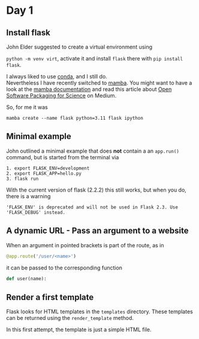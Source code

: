 # Day 1

## Install flask
John Elder suggested to create a virtual environment using 

`python -m venv virt`, activate it and install `flask` there with `pip install flask`.

I always liked to use [conda](https://docs.conda.io/en/latest/), and I still do.    
Nevertheless I have recently switched to [mamba](https://github.com/mamba-org/mamba). You might want to have a look at the [mamba documentation](https://mamba.readthedocs.io/en/latest/index.html) and read this article about [Open Software Packaging for Science](https://medium.com/@QuantStack/open-software-packaging-for-science-61cecee7fc23) on Medium.

So, for me it was 

```mamba create --name flask python=3.11 flask ipython```

## Minimal example

John outlined a minimal example that does **not** contain a an `app.run()` command, but is started from the terminal via 

    1. export FLASK_ENV=development
    2. export FLASK_APP=hello.py
    3. flask run

With the current version of flask (2.2.2) this still works, but when you do, there is a warning 

```'FLASK_ENV' is deprecated and will not be used in Flask 2.3. Use 'FLASK_DEBUG' instead.```


## A dynamic URL - Pass an argument to a website

When an argument in pointed brackets is part of the route, as in 

```python
@app.route('/user/<name>')
```

it can be passed to the corresponding function 

```python
def user(name):
```

## Render a first template

Flask looks for HTML templates in the `templates` directory. These templates can be returned using the `render_template` method.

In this first attempt, the template is just a simple HTML file. 
